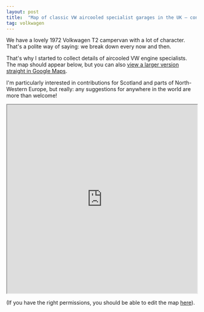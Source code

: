 ```yaml
---
layout: post
title:  "Map of classic VW aircooled specialist garages in the UK — constantly updated!"
tag: volkwagen
---
```


We have a lovely 1972 Volkwagen T2 campervan with a lot of character. That's a polite way of saying: we break down every now and then. 

That's why I started to collect details of aircooled VW engine specialists. The map should appear below, but you can also <a href="https://drive.google.com/open?id=1s5cGWdGU3aw1oSsEvImWknGDvLPEwq8s" target=_blank>view a larger version straight in Google Maps</a>.

I'm particularly interested in contributions for Scotland and parts of North-Western Europe, but really: any suggestions for anywhere in the world are more than welcome!

<iframe src="https://www.google.com/maps/d/u/0/embed?mid=1s5cGWdGU3aw1oSsEvImWknGDvLPEwq8s" width="100%" height="500"></iframe>

(If you have the right permissions, you should be able to edit the map <a href="https://www.google.com/maps/d/u/0/edit?mid=1s5cGWdGU3aw1oSsEvImWknGDvLPEwq8s" target=_blank>here</a>).

